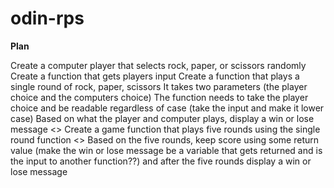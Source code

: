 # odin-rps

**Plan**

<X> Create a computer player that selects rock, paper, or scissors randomly
<X> Create a function that gets players input
<X> Create a function that plays a single round of rock, paper, scissors
    It takes two parameters (the player choice and the computers choice)
    The function needs to take the player choice and be readable regardless of case (take the input and make it lower case)
<X> Based on what the player and computer plays, display a win or lose message
<> Create a game function that plays five rounds using the single round function
<> Based on the five rounds, keep score using some return value (make the win or lose message be a variable that gets returned and is the input to another function??)
    and after the five rounds display a win or lose message
